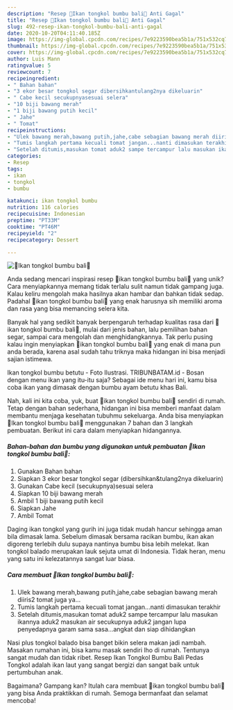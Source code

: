 ```yaml
---
description: "Resep 🌸Ikan tongkol bumbu bali🌸 Anti Gagal"
title: "Resep 🌸Ikan tongkol bumbu bali🌸 Anti Gagal"
slug: 492-resep-ikan-tongkol-bumbu-bali-anti-gagal
date: 2020-10-20T04:11:40.185Z
image: https://img-global.cpcdn.com/recipes/7e9223590bea5b1a/751x532cq70/🌸ikan-tongkol-bumbu-bali🌸-foto-resep-utama.jpg
thumbnail: https://img-global.cpcdn.com/recipes/7e9223590bea5b1a/751x532cq70/🌸ikan-tongkol-bumbu-bali🌸-foto-resep-utama.jpg
cover: https://img-global.cpcdn.com/recipes/7e9223590bea5b1a/751x532cq70/🌸ikan-tongkol-bumbu-bali🌸-foto-resep-utama.jpg
author: Luis Mann
ratingvalue: 5
reviewcount: 7
recipeingredient:
- " Bahan bahan"
- "3 ekor besar tongkol segar dibersihkantulang2nya dikeluarin"
- " Cabe kecil secukupnyasesuai selera"
- "10 biji bawang merah"
- "1 biji bawang putih kecil"
- " Jahe"
- " Tomat"
recipeinstructions:
- "Ulek bawang merah,bawang putih,jahe,cabe sebagian bawang merah diiris2 tomat juga ya..."
- "Tumis langkah pertama kecuali tomat jangan...nanti dimasukan terakhir"
- "Setelah ditumis,masukan tomat aduk2 sampe tercampur lalu masukan ikannya aduk2 masukan air secukupnya aduk2 jangan lupa penyedapnya garam sama sasa...angkat dan siap dihidangkan"
categories:
- Resep
tags:
- ikan
- tongkol
- bumbu

katakunci: ikan tongkol bumbu 
nutrition: 116 calories
recipecuisine: Indonesian
preptime: "PT33M"
cooktime: "PT46M"
recipeyield: "2"
recipecategory: Dessert

---
```



![🌸Ikan tongkol bumbu bali🌸](https://img-global.cpcdn.com/recipes/7e9223590bea5b1a/751x532cq70/🌸ikan-tongkol-bumbu-bali🌸-foto-resep-utama.jpg)

Anda sedang mencari inspirasi resep 🌸ikan tongkol bumbu bali🌸 yang unik? Cara menyiapkannya memang tidak terlalu sulit namun tidak gampang juga. Kalau keliru mengolah maka hasilnya akan hambar dan bahkan tidak sedap. Padahal 🌸ikan tongkol bumbu bali🌸 yang enak harusnya sih memiliki aroma dan rasa yang bisa memancing selera kita.

Banyak hal yang sedikit banyak berpengaruh terhadap kualitas rasa dari 🌸ikan tongkol bumbu bali🌸, mulai dari jenis bahan, lalu pemilihan bahan segar, sampai cara mengolah dan menghidangkannya. Tak perlu pusing kalau ingin menyiapkan 🌸ikan tongkol bumbu bali🌸 yang enak di mana pun anda berada, karena asal sudah tahu triknya maka hidangan ini bisa menjadi sajian istimewa.

Ikan tongkol bumbu betutu - Foto Ilustrasi. TRIBUNBATAM.id - Bosan dengan menu ikan yang itu-itu saja? Sebagai ide menu hari ini, kamu bisa coba ikan yang dimasak dengan bumbu ayam betutu khas Bali.


Nah, kali ini kita coba, yuk, buat 🌸ikan tongkol bumbu bali🌸 sendiri di rumah. Tetap dengan bahan sederhana, hidangan ini bisa memberi manfaat dalam membantu menjaga kesehatan tubuhmu sekeluarga. Anda bisa menyiapkan 🌸Ikan tongkol bumbu bali🌸 menggunakan 7 bahan dan 3 langkah pembuatan. Berikut ini cara dalam menyiapkan hidangannya.

<!--inarticleads1-->

##### Bahan-bahan dan bumbu yang digunakan untuk pembuatan 🌸Ikan tongkol bumbu bali🌸:

1. Gunakan  Bahan bahan
1. Siapkan 3 ekor besar tongkol segar (dibersihkan&amp;tulang2nya dikeluarin)
1. Gunakan  Cabe kecil (secukupnya)sesuai selera
1. Siapkan 10 biji bawang merah
1. Ambil 1 biji bawang putih kecil
1. Siapkan  Jahe
1. Ambil  Tomat


Daging ikan tongkol yang gurih ini juga tidak mudah hancur sehingga aman bila dimasak lama. Sebelum dimasak bersama racikan bumbu, ikan akan digoreng terlebih dulu supaya nantinya bumbu bisa lebih melekat. Ikan tongkol balado merupakan lauk sejuta umat di Indonesia. Tidak heran, menu yang satu ini kelezatannya sangat luar biasa. 

<!--inarticleads2-->

##### Cara membuat 🌸Ikan tongkol bumbu bali🌸:

1. Ulek bawang merah,bawang putih,jahe,cabe sebagian bawang merah diiris2 tomat juga ya...
1. Tumis langkah pertama kecuali tomat jangan...nanti dimasukan terakhir
1. Setelah ditumis,masukan tomat aduk2 sampe tercampur lalu masukan ikannya aduk2 masukan air secukupnya aduk2 jangan lupa penyedapnya garam sama sasa...angkat dan siap dihidangkan


Nasi plus tongkol balado bisa banget bikin selera makan jadi nambah. Masakan rumahan ini, bisa kamu masak sendiri lho di rumah. Tentunya sangat mudah dan tidak ribet. Resep Ikan Tongkol Bumbu Bali Pedas Tongkol adalah ikan laut yang sangat bergizi dan sangat baik untuk pertumbuhan anak. 

Bagaimana? Gampang kan? Itulah cara membuat 🌸ikan tongkol bumbu bali🌸 yang bisa Anda praktikkan di rumah. Semoga bermanfaat dan selamat mencoba!
